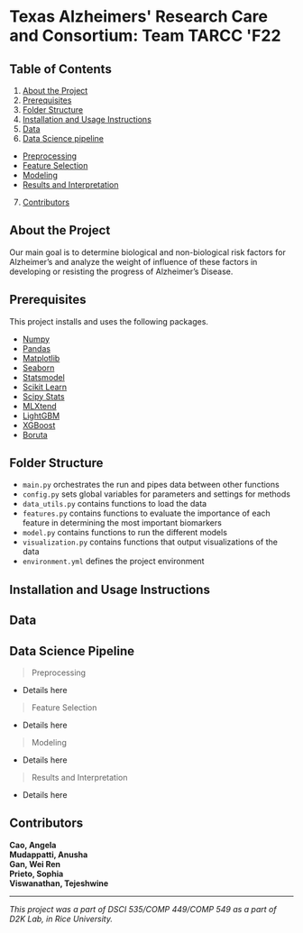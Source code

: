 # Texas Alzheimers' Research Care and Consortium: Team TARCC 'F22

## Table of Contents

1. [About the Project](#about-the-project)
2. [Prerequisites](#prerequisites)
3. [Folder Structure](#folder-structure)
4. [Installation and Usage Instructions](#installation-and-usage-instructions)
5. [Data](#data)
6. [Data Science pipeline](#data-science-pipeline)
- [Preprocessing](#data-science-pipeline)
- [Feature Selection](#data-science-pipeline)
- [Modeling](#data-science-pipeline)
- [Results and Interpretation](#data-science-pipeline)
7. [Contributors](#contributors)


## About the Project
Our main goal is to determine biological and non-biological risk factors for Alzheimer’s and analyze the weight of influence of these factors in developing or resisting the progress of Alzheimer’s Disease.

## Prerequisites
This project installs and uses the following packages.
- [Numpy](https://pypi.org/project/numpy/)
- [Pandas](https://pypi.org/project/pandas/)
- [Matplotlib](https://pypi.org/project/matplotlib/)
- [Seaborn](https://pypi.org/project/seaborn/)
- [Statsmodel](https://pypi.org/project/statsmodels/)
- [Scikit Learn](https://pypi.org/project/scikit-learn/)
- [Scipy Stats](https://pypi.org/project/scipy/)
- [MLXtend](https://pypi.org/project/mlxtend/)
- [LightGBM](https://pypi.org/project/lightgbm/)
- [XGBoost](https://pypi.org/project/xgboost/)
- [Boruta](https://pypi.org/project/Boruta/)

## Folder Structure
* `main.py` orchestrates the run and pipes data between other functions
* `config.py` sets global variables for parameters and settings for methods
* `data_utils.py` contains functions to load the data
* `features.py`  contains functions to evaluate the importance of each feature in determining the most important biomarkers
* `model.py` contains functions to run the different models
* `visualization.py` contains functions that output visualizations of the data
* `environment.yml` defines the project environment

## Installation and Usage Instructions

## Data


## Data Science Pipeline
> Preprocessing <br />
- Details here

> Feature Selection <br />
- Details here

> Modeling <br />
- Details here

> Results and Interpretation <br />
- Details here

## Contributors
**Cao, Angela** <br />
**Mudappatti, Anusha** <br />
**Gan, Wei Ren** <br />
**Prieto, Sophia** <br />
**Viswanathan, Tejeshwine** <br /> 

<hr style="border:2px">

*This project was a part of DSCI 535/COMP 449/COMP 549 as a part of D2K Lab, in Rice University.*
